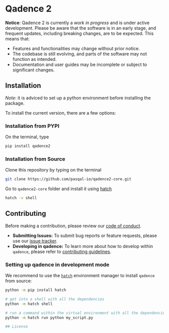 # Qadence 2

**Notice**: Qadence 2 is currently a *work in progress* and is under active development. Please be aware that the software is in an early stage, and frequent updates, including breaking changes, are to be expected. This means that:
* Features and functionalities may change without prior notice.
* The codebase is still evolving, and parts of the software may not function as intended.
* Documentation and user guides may be incomplete or subject to significant changes.


## Installation

*Note*: it is adviced to set up a python environment before installing the package.


To install the current version, there are a few options:

### Installation from PYPI

On the terminal, type

```bash
pip install qadence2
```

### Installation from Source

Clone this repository by typing on the terminal

```bash
git clone https://github.com/pasqal-io/qadence2-core.git
```

Go to `qadence2-core` folder and install it using [hatch](https://hatch.pypa.io/latest/)

```bash
hatch -v shell
```

## Contributing

Before making a contribution, please review our [code of conduct](docs/getting_started/CODE_OF_CONDUCT.md).

- **Submitting Issues:** To submit bug reports or feature requests, please use our [issue tracker](https://github.com/pasqal-io/qadence2-core/issues).
- **Developing in qadence:** To learn more about how to develop within `qadence`, please refer to [contributing guidelines](docs/getting_started/CONTRIBUTING.md).

### Setting up qadence in development mode

We recommend to use the [`hatch`](https://hatch.pypa.io/latest/) environment manager to install `qadence` from source:

```bash
python -m pip install hatch

# get into a shell with all the dependencies
python -m hatch shell

# run a command within the virtual environment with all the dependencies
python -m hatch run python my_script.py

## License
